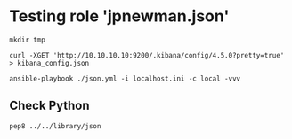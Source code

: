 # Testing role 'jpnewman.json'

~~~
mkdir tmp

curl -XGET 'http://10.10.10.10:9200/.kibana/config/4.5.0?pretty=true' > kibana_config.json

ansible-playbook ./json.yml -i localhost.ini -c local -vvv
~~~

## Check Python

~~~
pep8 ../../library/json
~~~
